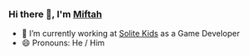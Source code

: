 ### Hi there 👋, I'm [Miftah](https://miftahdeveloper.wordpress.com/)
- 🔭 I’m currently working at [Solite Kids](https://solitekids.com) as a Game Developer
- 😄 Pronouns: He / Him

<!--
**miftahalfian/miftahalfian** is a ✨ _special_ ✨ repository because its `README.md` (this file) appears on your GitHub profile.

Here are some ideas to get you started:

- 🔭 I’m currently working on ...
- 🌱 I’m currently learning ...
- 👯 I’m looking to collaborate on ...
- 🤔 I’m looking for help with ...
- 💬 Ask me about ...
- 📫 How to reach me: ...
- 😄 Pronouns: ...
- ⚡ Fun fact: ...
-->
